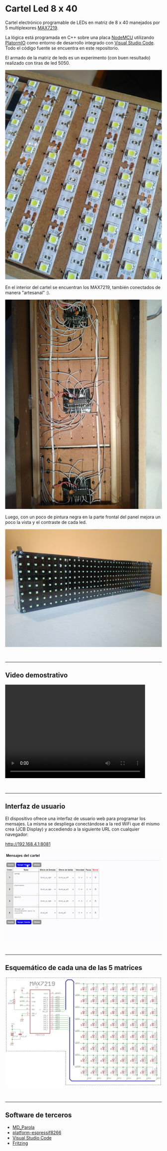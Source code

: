 # Cartel Led 8 x 40

Cartel electrónico programable de LEDs en matriz de 8 x 40 manejados por 5 multiplexores [MAX7219](misc/max7219.pdf).

La lógica está programada en C++ sobre una placa [NodeMCU](https://github.com/nodemcu) utilizando [PlatormIO](https://platformio.org/) como entorno de desarrollo integrado con [Visual Studio Code](https://code.visualstudio.com/). Todo el código fuente se encuentra en este repositorio.

El armado de la matriz de leds es un experimento (con buen resultado) realizado con tiras de led 5050.

![Tiras led](misc/tiras-led-01.jpg)

En el interior del cartel se encuentran los MAX7219, también conectados de manera "artesanal" :).

![Interior](misc/interior-01.jpg)

Luego, con un poco de pintura negra en la parte frontal del panel mejora un poco la vista y el contraste de cada led.

![Frente](misc/frente-01.jpg)

&nbsp;

---

## Video demostrativo

<video width="450" height="300" controls>
  <source src="misc/cartel-8x40-01.mp4" type="video/mp4">
Your browser does not support the video tag.
</video>

&nbsp;

---

## Interfaz de usuario

El dispositivo ofrece una interfaz de usuario web para programar los mensajes. La misma se despliega conectándose a la red WiFi que él mismo crea (JCB Display) y accediendo a la siguiente URL con cualquier navegador:

http://192.168.4.1:8081

![Interfaz web](misc/cartel-led-interfaz-web.gif)

&nbsp;

---

## Esquemático de cada una de las 5 matrices

![Diagrama esquemático](misc/esquematico-matriz.png)

&nbsp;

---


## Software de terceros

* [MD_Parola](https://github.com/MajicDesigns/MD_Parola)
* [platform-espressif8266](https://github.com/platformio/platform-espressif8266)
* [Visual Studio Code](https://code.visualstudio.com/)
* [Fritzing](https://fritzing.org/)
